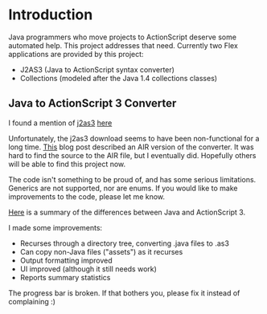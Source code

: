 # Introduction #
Java programmers who move projects to ActionScript deserve some automated help.  This project addresses that need.  Currently two Flex applications are provided by this project:
  * J2AS3 (Java to ActionScript syntax converter)
  * Collections (modeled after the Java 1.4 collections classes)

## Java to ActionScript 3 Converter ##
I found a mention of [j2as3](http://osflash.org/projects/j2as3) [here](http://blog.sharendipity.com/moving-to-flash-part-3)

Unfortunately, the j2as3 download seems to have been non-functional for a long time.  [This](http://thunderheadxpler.blogspot.com/search/label/J2AS3) blog post described an AIR version of the converter.  It was hard to find the source to the AIR file, but I eventually did.  Hopefully others will be able to find this project now.

The code isn't something to be proud of, and has some serious limitations.  Generics are not supported, nor are enums.  If you would like to make improvements to the code, please let me know.

[Here](http://blog.sharendipity.com/moving-to-flash-part-2) is a summary of the differences between Java and ActionScript 3.

I made some improvements:
  * Recurses through a directory tree, converting .java files to .as3
  * Can copy non-Java files ("assets") as it recurses
  * Output formatting improved
  * UI improved (although it still needs work)
  * Reports summary statistics

The progress bar is broken.  If that bothers you, please fix it instead of complaining :)